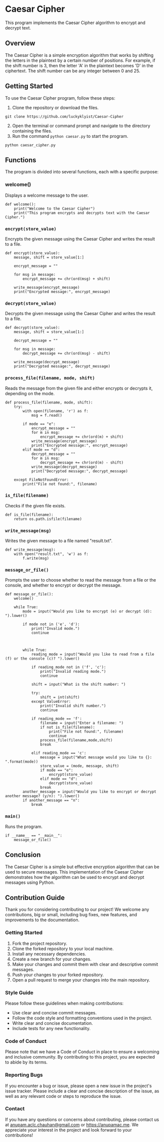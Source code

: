 # Caesar Cipher

This program implements the Caesar Cipher algorithm to encrypt and decrypt text.

## Overview

The Caesar Cipher is a simple encryption algorithm that works by shifting the letters in the plaintext by a certain number of positions. For example, if the shift number is 3, then the letter 'A' in the plaintext becomes 'D' in the ciphertext. The shift number can be any integer between 0 and 25.


## Getting Started

To use the Caesar Cipher program, follow these steps:

1. Clone the repository or download the files.

```
git clone https://github.com/luckyklyist/Caesar-Cipher
```
2. Open the terminal or command prompt and navigate to the directory containing the files.
3. Run the command `python caesar.py` to start the program.
```
python caesar_cipher.py
```


## Functions

The program is divided into several functions, each with a specific purpose:

### welcome()

Displays a welcome message to the user.
```
def welcome():
    print("Welcome to the Caesar Cipher")
    print("This program encrypts and decrypts text with the Caesar Cipher.")
```


### `encrypt(store_value)`

Encrypts the given message using the Caesar Cipher and writes the result to a file.

```
def encrypt(store_value):
    message, shift = store_value[1:]

    encrypt_message = ""

    for msg in message:
        encrypt_message += chr(ord(msg) + shift)

    write_message(encrypt_message)
    print("Encrypted message:", encrypt_message)
```
### `decrypt(store_value)`

Decrypts the given message using the Caesar Cipher and writes the result to a file.

```
def decrypt(store_value):
    message, shift = store_value[1:]

    decrypt_message = ""

    for msg in message:
        decrypt_message += chr(ord(msg) - shift)

    write_message(decrypt_message)
    print("Decrypted message:", decrypt_message)
```

### `process_file(filename, mode, shift)`

Reads the message from the given file and either encrypts or decrypts it, depending on the mode.

```
def process_file(filename, mode, shift):
    try:
        with open(filename, 'r') as f:
            msg = f.read()

        if mode == "e":
            encrypt_message = ""
            for m in msg:
                encrypt_message += chr(ord(m) + shift)
            write_message(encrypt_message)
            print("Encrypted message:", encrypt_message)
        elif mode == "d":
            decrypt_message = ""
            for m in msg:
                decrypt_message += chr(ord(m) - shift)
            write_message(decrypt_message)
            print("Decrypted message:", decrypt_message)

    except FileNotFoundError:
        print("File not found:", filename)
```
### `is_file(filename)`

Checks if the given file exists.

```
def is_file(filename):
    return os.path.isfile(filename)
```

### `write_message(msg)`

Writes the given message to a file named "result.txt".

```
def write_message(msg):
    with open("result.txt", 'w') as f:
        f.write(msg)
```

### `message_or_file()`

Prompts the user to choose whether to read the message from a file or the console, and whether to encrypt or decrypt the message.

```
def message_or_file():
    welcome()

    while True:
        mode = input("Would you like to encrypt (e) or decrypt (d): ").lower()

        if mode not in ('e', 'd'):
            print("Invalid mode.")
            continue

        

        while True:
            reading_mode = input("Would you like to read from a file (f) or the console (c)? ").lower()

            if reading_mode not in ('f', 'c'):
                print("Invalid reading mode.")
                continue

            shift = input("What is the shift number: ")

            try:
                shift = int(shift)
            except ValueError:
                print("Invalid shift number.")
                continue

            if reading_mode == 'f':
                filename = input("Enter a filename: ")
                if not is_file(filename):
                    print("File not found:", filename)
                    continue
                process_file(filename,mode,shift)
                break

            elif reading_mode == 'c':
                message = input("What message would you like to {}: ".format(mode))
                store_value = (mode, message, shift)
                if mode == "e":
                    encrypt(store_value)
                elif mode == "d":
                    decrypt(store_value)
                break
        another_message = input("Would you like to encrypt or decrypt another message? (y/n): ").lower()
        if another_message == "n":
            break
```

### `main()`

Runs the program.

```
if __name__ == "__main__":
    message_or_file()
```

## Conclusion

The Caesar Cipher is a simple but effective encryption algorithm that can be used to secure messages. This implementation of the Caesar Cipher demonstrates how the algorithm can be used to encrypt and decrypt messages using Python.

## Contribution Guide

Thank you for considering contributing to our project! We welcome any contributions, big or small, including bug fixes, new features, and improvements to the documentation.

### Getting Started

1. Fork the project repository.
2. Clone the forked repository to your local machine.
3. Install any necessary dependencies.
4. Create a new branch for your changes.
5. Make your changes and commit them with clear and descriptive commit messages.
6. Push your changes to your forked repository.
7. Open a pull request to merge your changes into the main repository.

### Style Guide

Please follow these guidelines when making contributions:

- Use clear and concise commit messages.
- Follow the code style and formatting conventions used in the project.
- Write clear and concise documentation.
- Include tests for any new functionality.

### Code of Conduct

Please note that we have a Code of Conduct in place to ensure a welcoming and inclusive community. By contributing to this project, you are expected to abide by its terms.

### Reporting Bugs

If you encounter a bug or issue, please open a new issue in the project's issue tracker. Please include a clear and concise description of the issue, as well as any relevant code or steps to reproduce the issue.

### Contact

If you have any questions or concerns about contributing, please contact us at anupam.aclc.chauhan@gmail.com or https://anupamac.me. We appreciate your interest in the project and look forward to your contributions!
